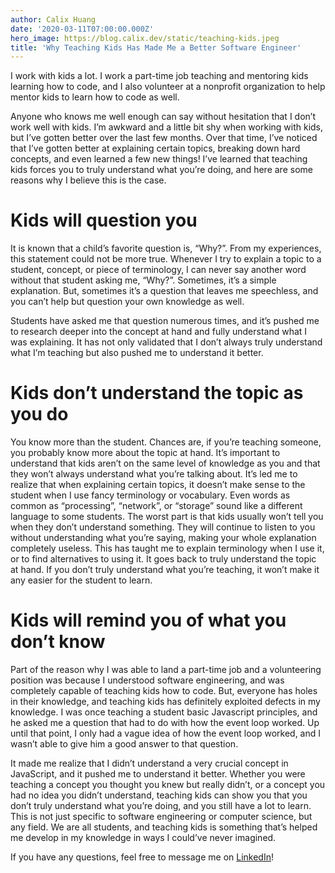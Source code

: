 ```yaml
---
author: Calix Huang
date: '2020-03-11T07:00:00.000Z'
hero_image: https://blog.calix.dev/static/teaching-kids.jpeg
title: 'Why Teaching Kids Has Made Me a Better Software Engineer'
---
```


I work with kids a lot. I work a part-time job teaching and mentoring kids learning how to code, and I also volunteer at a nonprofit organization to help mentor kids to learn how to code as well.

Anyone who knows me well enough can say without hesitation that I don’t work well with kids. I’m awkward and a little bit shy when working with kids, but I’ve gotten better over the last few months. Over that time, I’ve noticed that I’ve gotten better at explaining certain topics, breaking down hard concepts, and even learned a few new things!
I’ve learned that teaching kids forces you to truly understand what you’re doing, and here are some reasons why I believe this is the case.

# Kids will question you

It is known that a child’s favorite question is, “Why?”. From my experiences, this statement could not be more true. Whenever I try to explain a topic to a student, concept, or piece of terminology, I can never say another word without that student asking me, “Why?”. Sometimes, it’s a simple explanation. But, sometimes it’s a question that leaves me speechless, and you can’t help but question your own knowledge as well.

Students have asked me that question numerous times, and it’s pushed me to research deeper into the concept at hand and fully understand what I was explaining. It has not only validated that I don’t always truly understand what I’m teaching but also pushed me to understand it better.

# Kids don’t understand the topic as you do

You know more than the student. Chances are, if you’re teaching someone, you probably know more about the topic at hand. It’s important to understand that kids aren’t on the same level of knowledge as you and that they won’t always understand what you’re talking about. It’s led me to realize that when explaining certain topics, it doesn’t make sense to the student when I use fancy terminology or vocabulary. Even words as common as “processing”, “network”, or “storage” sound like a different language to some students. The worst part is that kids usually won’t tell you when they don’t understand something. They will continue to listen to you without understanding what you’re saying, making your whole explanation completely useless.
This has taught me to explain terminology when I use it, or to find alternatives to using it. It goes back to truly understand the topic at hand. If you don’t truly understand what you’re teaching, it won’t make it any easier for the student to learn.

# Kids will remind you of what you don’t know

Part of the reason why I was able to land a part-time job and a volunteering position was because I understood software engineering, and was completely capable of teaching kids how to code. But, everyone has holes in their knowledge, and teaching kids has definitely exploited defects in my knowledge. I was once teaching a student basic Javascript principles, and he asked me a question that had to do with how the event loop worked. Up until that point, I only had a vague idea of how the event loop worked, and I wasn’t able to give him a good answer to that question.

It made me realize that I didn’t understand a very crucial concept in JavaScript, and it pushed me to understand it better.
Whether you were teaching a concept you thought you knew but really didn’t, or a concept you had no idea you didn’t understand, teaching kids can show you that you don’t truly understand what you’re doing, and you still have a lot to learn. This is not just specific to software engineering or computer science, but any field. We are all students, and teaching kids is something that’s helped me develop in my knowledge in ways I could’ve never imagined.

If you have any questions, feel free to message me on [LinkedIn](https://www.linkedin.com/in/calix-huang/)!
